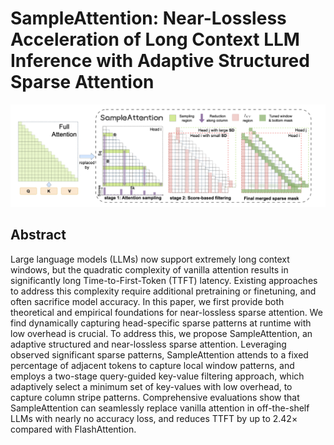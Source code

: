 # SampleAttention: Near-Lossless Acceleration of Long Context LLM Inference with Adaptive Structured Sparse Attention

![](cover.png)

## Abstract

Large language models (LLMs) now support extremely long context windows, but
the quadratic complexity of vanilla attention results in significantly long
Time-to-First-Token (TTFT) latency. Existing approaches to address this
complexity require additional pretraining or finetuning, and often sacrifice
model accuracy. In this paper, we first provide both theoretical and empirical
foundations for near-lossless sparse attention. We find dynamically capturing
head-specific sparse patterns at runtime with low overhead is crucial. To
address this, we propose SampleAttention, an adaptive structured and
near-lossless sparse attention. Leveraging observed significant sparse
patterns, SampleAttention attends to a fixed percentage of adjacent tokens to
capture local window patterns, and employs a two-stage query-guided key-value
filtering approach, which adaptively select a minimum set of key-values with
low overhead, to capture column stripe patterns. Comprehensive evaluations show
that SampleAttention can seamlessly replace vanilla attention in off-the-shelf
LLMs with nearly no accuracy loss, and reduces TTFT by up to $2.42\times$
compared with FlashAttention.